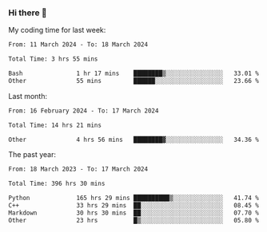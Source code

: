 ### Hi there 👋

My coding time for last week:

<!--START_SECTION:week-->

```txt
From: 11 March 2024 - To: 18 March 2024

Total Time: 3 hrs 55 mins

Bash               1 hr 17 mins    ████████▒░░░░░░░░░░░░░░░░   33.01 %
Other              55 mins         ██████░░░░░░░░░░░░░░░░░░░   23.66 %
```

<!--END_SECTION:week-->

Last month:

<!--START_SECTION:month-->

```txt
From: 16 February 2024 - To: 17 March 2024

Total Time: 14 hrs 21 mins

Other              4 hrs 56 mins   ████████▓░░░░░░░░░░░░░░░░   34.36 %
```

<!--END_SECTION:month-->

The past year:

<!--START_SECTION:year-->

```txt
From: 18 March 2023 - To: 17 March 2024

Total Time: 396 hrs 30 mins

Python             165 hrs 29 mins ██████████▒░░░░░░░░░░░░░░   41.74 %
C++                33 hrs 29 mins  ██░░░░░░░░░░░░░░░░░░░░░░░   08.45 %
Markdown           30 hrs 30 mins  ██░░░░░░░░░░░░░░░░░░░░░░░   07.70 %
Other              23 hrs          █▒░░░░░░░░░░░░░░░░░░░░░░░   05.80 %
```

<!--END_SECTION:year-->
